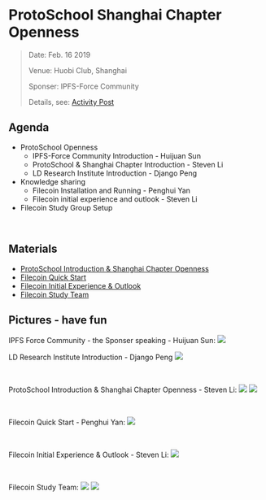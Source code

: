 # ProtoSchool Shanghai Chapter Openness 

> Date:  Feb. 16 2019 
> 
> Venue:  Huobi Club, Shanghai 
> 
> Sponser: IPFS-Force Community 
> 
> Details, see: [Activity Post](http://www.huodongxing.com/event/4480463696800?td=5082797945342)


## Agenda
- ProtoSchool Openness 
  - IPFS-Force Community Introduction - Huijuan Sun
  - ProtoSchool & Shanghai Chapter Introduction - Steven Li
  - LD Research Institute Introduction - Django Peng
- Knowledge sharing
  - Filecoin Installation and Running -  Penghui Yan
  - Filecoin initial experience and outlook - Steven Li
- Filecoin Study Group Setup 

<br>

## Materials
- [ProtoSchool Introduction & Shanghai Chapter Openness](https://github.com/steven004/shanghai/raw/master/Events/20190216-Openness/ProtoSchoolShanghaiChapterOpenness.pdf)
- [Filecoin Quick Start](https://github.com/steven004/shanghai/raw/master/Events/20190216-Openness/FilecoinQuickStart.pdf)
- [Filecoin Initial Experience & Outlook](https://github.com/steven004/shanghai/raw/master/Events/20190216-Openness/FilecoinInitialExpAndOutlook.pdf)
- [Filecoin Study Team](https://github.com/steven004/shanghai/raw/master/Events/20190216-Openness/FilecoinStudyTeam.pdf)


## Pictures - have fun
IPFS Force Community - the Sponser speaking - Huijuan Sun:
![](https://github.com/steven004/shanghai/raw/master/Events/20190216-Openness/IPFS-Force_Community.jpeg)
<br>

LD Research Institute Introduction - Django Peng
![](https://github.com/steven004/shanghai/raw/master/Events/20190216-Openness/TianjiGe.jpeg)

<br>

ProtoSchool Introduction & Shanghai Chapter Openness - Steven Li:
![](https://github.com/steven004/shanghai/raw/master/Events/20190216-Openness/ProtoSchoolShanghaiChapter.jpeg)
![](https://github.com/steven004/shanghai/raw/master/Events/20190216-Openness/WhatIsProtoSchool.jpeg)

<br>

Filecoin Quick Start - Penghui Yan:
![](https://github.com/steven004/shanghai/raw/master/Events/20190216-Openness/FIlecoinQuickStart.jpeg)

<br>

Filecoin Initial Experience & Outlook - Steven Li:
![](https://github.com/steven004/shanghai/raw/master/Events/20190216-Openness/FilecoinInitialExperinceNExpectation.jpeg)

<br>

Filecoin Study Team:
![](https://github.com/steven004/shanghai/raw/master/Events/20190216-Openness/FilecoinStudyTeam.jpeg)
![](https://github.com/steven004/shanghai/raw/master/Events/20190216-Openness/WelcomeNewMembers.jpeg)